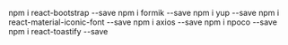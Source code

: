 npm i react-bootstrap --save
npm i formik --save
npm i yup --save
npm i react-material-iconic-font --save
npm i axios --save
npm i npoco --save
npm i react-toastify --save